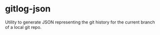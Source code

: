 # gitlog-json
Utility to generate JSON representing the git history for the current branch of a local git repo.
